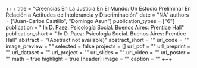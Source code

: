 +++
title = "Creencias En La Justicia En El Mundo: Un Estudio Preliminar En Relación a Actitudes de Intolerancia y Discriminación"
date = "NA"
authors = ["Juan-Carlos Castillo", "Domingo Asun"]
publication_types = ["6"]
publication = " In D. Paez: Psicología Social. Buenos Aires: Prentice Hall"
publication_short = " In D. Paez: Psicología Social. Buenos Aires: Prentice Hall"
abstract = "(Abstract not available)"
abstract_short = ""
url_code = ""
image_preview = ""
selected = false
projects = []
url_pdf = ""
url_preprint = ""
url_dataset = ""
url_project = ""
url_slides = ""
url_video = ""
url_poster = ""
math = true
highlight = true
[header]
image = ""
caption = ""
+++
